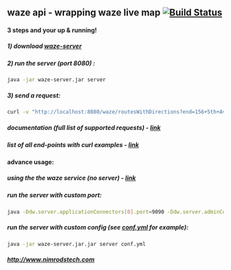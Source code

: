 ## waze api - wrapping waze live map [![Build Status](https://travis-ci.org/Nimrod007/waze-api.svg?branch=master)](https://travis-ci.org/Nimrod007/waze-api)

#### 3 steps and your up & running!

##### 1) download [waze-server](https://github.com/Nimrod007/waze-api/releases/download/1.1/waze-server.jar)
##### 2) run the server (port 8080) :
 ```bash
 java -jar waze-server.jar server
 ```
 
##### 3) send a request:
```bash
curl -v "http://localhost:8080/waze/routesWithDirections?end=156+5th+Avenue%2C+New+York%2C+NY+10010&start=6+East+57th+Street%2C+New+York%2C+NY+10022" -H "Accept: application/json"
```

##### documentation (full list of supported requests) - [link](http://htmlpreview.github.io/?https://github.com/Nimrod007/waze-api/blob/master/docs.html)

##### list of all end-points with curl examples - [link](https://github.com/Nimrod007/waze-api/blob/master/scripts/testWazeAppServer.sh)

#### advance usage:

##### using the the waze service (no server) - [link](https://github.com/Nimrod007/waze-api/blob/master/src/test/java/com/waze/WazeRouteServiceTest.java)
##### run the server with custom port:
 ```bash
 java -Ddw.server.applicationConnectors[0].port=9090 -Ddw.server.adminConnectors[0].port=9091 -jar waze-server.jar server
 ```
##### run the server with custom config (see [conf.yml](/src/main/resources/conf.yml) for example):
 ```bash
 java -jar waze-server.jar.jar server conf.yml
 ```

##### http://www.nimrodstech.com
